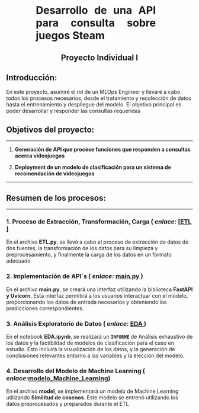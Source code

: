 <h1 align='center' style="font-weight:light; text-align:justify; margin-left: 80px; margin-right: 100px;">
  Desarrollo de una API para consulta sobre juegos Steam
</h1>


<h2 align='center'>
  Proyecto Individual I
</h2>



## Introducción:

En este proyecto, asumiré el rol de un MLOps Engineer y llevaré a cabo todos los procesos necesarios, desde el tratamiento y recolección de datos hasta el entrenamiento y despliegue del modelo. El objetivo principal es poder desarrollar y responder las consultas requeridas

## Objetivos del proyecto:
---
1. **Generación de API que procese funciones que responden a consultas acerca videojuegos**

2. **Deployment de un modelo de clasificación para un sistema de recomendación de videojuegos**

---
## Resumen de los procesos:
---
### 1. Proceso de Extracción, Transformación, Carga ( _enlace:_ [[ETL ](https://github.com/AballayNicolas/Proyecto1/blob/main/ETL.ipynb)]

En el archivo **ETL.py**, se llevó a cabo el proceso de extracción de datos de dos fuentes, la transformación de los datos para su limpieza y preprocesamiento, y finalmente la carga de los datos en un formato adecuado


### 2. Implementación de API´s ( _enlace:_ [main.py ](https://github.com/AballayNicolas/Proyecto1/blob/main/main.py))

En el archivo **main.py**, se creará una interfaz utilizando la biblioteca **FastAPI y Uvicorn**. Esta interfaz permitirá a los usuarios interactuar con el modelo, proporcionando los datos de entrada necesarios y obteniendo las predicciones correspondientes.


### 3. Análisis Exploratorio de Datos ( _enlace:_ [EDA ](https://github.com/AballayNicolas/Proyecto1/blob/main/EDA/EDA.ipynb))

En el notebook **EDA.ipynb**, se realizará un **`INFORME`** de Análisis exhaustivo de los datos y la factiblidad de modelos de clasificación para el caso en estudio. Esto incluirá la visualización de los datos,  y la generación de conclusiones relevantes entorno a las variables y la elección del modelo.


### 4. Desarrollo del Modelo de Machine Learning ( _enlace:_[modelo_Machine_Learning](https://github.com/AballayNicolas/Proyecto1/blob/main/Machine_learning.ipynb))

En el archivo **model**, se implementará un modelo de Machine Learning utilizando **Similitud de cosenos**. Este modelo se entrenó utilizando los datos preprocesados y preparados durante el ETL

